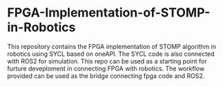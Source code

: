 # FPGA-Implementation-of-STOMP-in-Robotics
This repository contains the FPGA implementation of STOMP algorithm in robotics using SYCL based on oneAPI. The SYCL code is also connected with ROS2 for simulation. This repo can be used as a starting point for furture deveploment in connecting FPGA with robotics. The workflow provided can be used as the bridge connecting fpga code and ROS2. 

